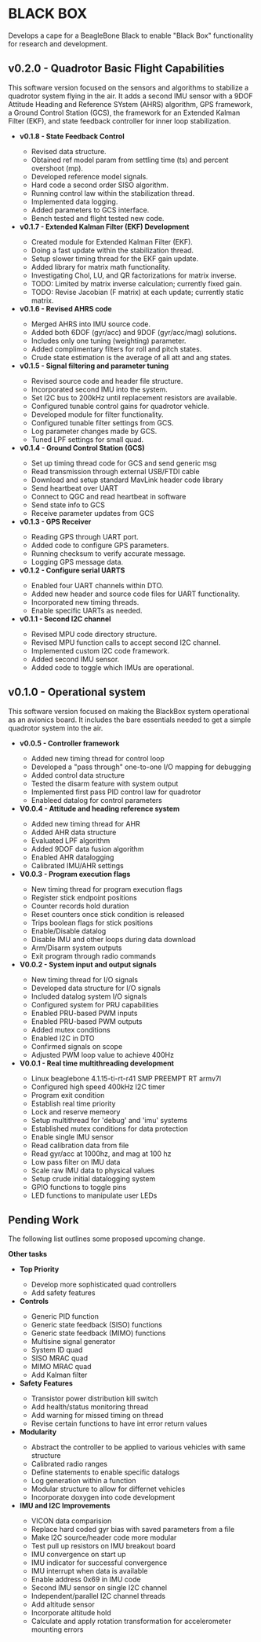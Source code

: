 
BLACK BOX
=========

Develops a cape for a BeagleBone Black to enable "Black 
Box" functionality for research and development.


v0.2.0 - Quadrotor Basic Flight Capabilities
--------------------------------------------
This software version focused on the sensors and algorithms to stabilize 
a quadrotor system flying in the air.  It adds a second IMU sensor with a
9DOF Attitude Heading and Reference SYstem (AHRS) algorithm, GPS framework, 
a Ground Control Station (GCS), the framework for an Extended Kalman Filter
(EKF), and state feedback controller for inner loop stabilization.

<ul>
<li><b> v0.1.8 - State Feedback Control </b></li>
<ul>
  <li> Revised data structure. </li>
  <li> Obtained ref model param from settling time (ts) and percent overshoot (mp). </li>
  <li> Developed reference model signals. </li>
  <li> Hard code a second order SISO algorithm. </li>
  <li> Running control law within the stabilization thread. </li>
  <li> Implemented data logging. </li>
  <li> Added parameters to GCS interface. </li> 
  <li> Bench tested and flight tested new code. </li>
</ul>
<li><b> v0.1.7 - Extended Kalman Filter (EKF) Development </b></li>
<ul>
  <li> Created module for Extended Kalman Filter (EKF). </li>
  <li> Doing a fast update within the stabilization thread. </li>
  <li> Setup slower timing thread for the EKF gain update. </li>
  <li> Added library for matrix math functionality. </li>
  <li> Investigating Chol, LU, and QR factorizations for matrix inverse. </li>
  <li> TODO: Limited by matrix inverse calculation; currently fixed gain. </li>
  <li> TODO: Revise Jacobian (F matrix) at each update; currently static matrix. </li>
</ul>
<li><b> v0.1.6 - Revised AHRS code </b></li>
<ul>
  <li> Merged AHRS into IMU source code. </li>
  <li> Added both 6DOF (gyr/acc) and 9DOF (gyr/acc/mag) solutions. </li>
  <li> Includes only one tuning (weighting) parameter. </li>
  <li> Added complimentary filters for roll and pitch states. </li>
  <li> Crude state estimation is the average of all att and ang states. </li>
</ul>
<li><b> v0.1.5 - Signal filtering and parameter tuning </b></li>
<ul>
  <li> Revised source code and header file structure. </li>
  <li> Incorporated second IMU into the system. </li>
  <li> Set I2C bus to 200kHz until replacement resistors are available. </li>
  <li> Configured tunable control gains for quadrotor vehicle. </li>
  <li> Developed module for filter functionality.  </li>
  <li> Configured tunable filter settings from GCS. </li>
  <li> Log parameter changes made by GCS. </li>
  <li> Tuned LPF settings for small quad. </li>
</ul>
<li><b> v0.1.4 - Ground Control Station (GCS) </b></li>
<ul> 
  <li> Set up timing thread code for GCS and send generic msg </li>
  <li> Read transmission through external USB/FTDI cable </li>
  <li> Download and setup standard MavLink header code library </li>
  <li> Send heartbeat over UART </li>
  <li> Connect to QGC and read heartbeat in software </li>
  <li> Send state info to GCS </li>
  <li> Receive parameter updates from GCS </li>
</ul>
<li><b>v0.1.3 - GPS Receiver </b></li>
<ul>
  <li> Reading GPS through UART port. </li>
  <li> Added code to configure GPS parameters. </li>
  <li> Running checksum to verify accurate message. </li>
  <li> Logging GPS message data. </li>
</ul>
<li><b> v0.1.2 - Configure serial UARTS </b></li>
<ul>
  <li> Enabled four UART channels within DTO. </li>
  <li> Added new header and source code files for UART functionality. </li>
  <li> Incorporated new timing threads. </li>
  <li> Enable specific UARTs as needed. </li>
</ul>
<li><b> v0.1.1 - Second I2C channel </b></li>
<ul>
  <li> Revised MPU code directory structure. </li>
  <li> Revised MPU function calls to accept second I2C channel. </li>
  <li> Implemented custom I2C code framework. </li>
  <li> Added second IMU sensor. </li>
  <li> Added code to toggle which IMUs are operational. </li>
</ul>
</ul>


v0.1.0 - Operational system
---------------------------
This software version focused on making the BlackBox system operational
as an avionics board.  It includes the bare essentials needed to get a 
simple quadrotor system into the air.

<ul>
<li><b> v0.0.5 - Controller framework </b></li>
<ul>
  <li> Added new timing thread for control loop </li>
  <li> Developed a "pass through" one-to-one I/O mapping for debugging </li>
  <li> Added control data structure </li>
  <li> Tested the disarm feature with system output </li>
  <li> Implemented first pass PID control law for quadrotor </li>
  <li> Enableed datalog for control parameters </li>
</ul>
<li><b> V0.0.4 - Attitude and heading reference system </b></li>
<ul>
  <li> Added new timing thread for AHR </li>
  <li> Added AHR data structure </li> 
  <li> Evaluated LPF algorithm </li>
  <li> Added 9DOF data fusion algorithm </li>
  <li> Enabled AHR datalogging </li>
  <li> Calibrated IMU/AHR settings </li>
</ul>
<li><b> V0.0.3 - Program execution flags </b></li>
<ul>
  <li> New timing thread for program execution flags </li>
  <li> Register stick endpoint positions </li>
  <li> Counter records hold duration </li> 
  <li> Reset counters once stick condition is released </li>
  <li> Trips boolean flags for stick positions </li> 
  <li> Enable/Disable datalog </li>
  <li> Disable IMU and other loops during data download </li>
  <li> Arm/Disarm system outputs </li>
  <li> Exit program through radio commands </li>
</ul>
<li><b> V0.0.2 - System input and output signals </b></li>
<ul>
  <li> New timing thread for I/O signals </li>
  <li> Developed data structure for I/O signals </li>
  <li> Included datalog system I/O signals </li>
  <li> Configured system for PRU capabilities </li>
  <li> Enabled PRU-based PWM inputs </li>
  <li> Enabled PRU-based PWM outputs </li>
  <li> Added mutex conditions </li>
  <li> Enabled I2C in DTO </li>
  <li> Confirmed signals on scope </li>
  <li> Adjusted PWM loop value to achieve 400Hz </li>
</ul>
<li><b> V0.0.1 - Real time multithreading development </b></li>
<ul>
  <li> Linux beaglebone 4.1.15-ti-rt-r41 SMP PREEMPT RT armv7l </li>
  <li> Configured high speed 400kHz I2C timer </li>
  <li> Program exit condition </li>
  <li> Establish real time priority </li>
  <li> Lock and reserve memeory </li>
  <li> Setup multithread for 'debug' and 'imu' systems </li> 
  <li> Established mutex conditions for data protection </li>
  <li> Enable single IMU sensor </li>
  <li> Read calibration data from file </li>
  <li> Read gyr/acc at 1000hz, and mag at 100 hz </li>
  <li> Low pass filter on IMU data </li>
  <li> Scale raw IMU data to physical values </li> 
  <li> Setup crude initial datalogging system </li>
  <li> GPIO functions to toggle pins </li>
  <li> LED functions to manipulate user LEDs </li>
</ul>
</ul>



Pending Work
------------
The following list outlines some proposed upcoming change.

<b> Other tasks </b>
<ul>
<li><b> Top Priority </b></li>
<ul>
  <li> Develop more sophisticated quad controllers </li>
  <li> Add safety features </li>
</ul>
<li><b> Controls </b></li>
<ul>
  <li> Generic PID function </li>
  <li> Generic state feedback (SISO) functions </li>
  <li> Generic state feedback (MIMO) functions </li>
  <li> Multisine signal generator </li>
  <li> System ID quad </li>
  <li> SISO MRAC quad </li>
  <li> MIMO MRAC quad </li>
  <li> Add Kalman filter </li>
</ul>
<li><b> Safety Features </b></li>
<ul>
  <li> Transistor power distribution kill switch </li> 
  <li> Add health/status monitoring thread </li>
  <li> Add warning for missed timing on thread </li>
  <li> Revise certain functions to have int error return values </li>
</ul>
<li><b> Modularity </b></li>
<ul>
  <li> Abstract the controller to be applied to various vehicles with same structure </li>
  <li> Calibrated radio ranges </li>
  <li> Define statements to enable specific datalogs </li>
  <li> Log generation within a function </li>
  <li> Modular structure to allow for differnet vehicles </li>
  <li> Incorporate doxygen into code development </li>
</ul>
<li><b> IMU and I2C Improvements </b></li>
<ul>
  <li> VICON data comparision </li>
  <li> Replace hard coded gyr bias with saved parameters from a file </li>
  <li> Make I2C source/header code more modular </li>
  <li> Test pull up resistors on IMU breakout board </li>
  <li> IMU convergence on start up </li>
  <li> IMU indicator for successful convergence </li>
  <li> IMU interrupt when data is available </li>
  <li> Enable address 0x69 in IMU code </li>
  <li> Second IMU sensor on single I2C channel </li>
  <li> Independent/parallel I2C channel threads </li>
  <li> Add altitude sensor </li>
  <li> Incorporate altitude hold </li> 
  <li> Calculate and apply rotation transformation for accelerometer mounting errors </li>
</ul>
</ul>



